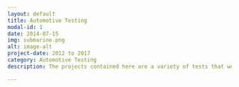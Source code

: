 ```yaml
---
layout: default
title: Automotive Testing
modal-id: 1
date: 2014-07-15
img: submarine.png
alt: image-alt
project-date: 2012 to 2017
category: Automotive Testing
description: The projects contained here are a variety of tests that were performed on various vehicles to find specific data to support classroom theories. Some of the projects include, dynomometer testing, vehicle emission testing, vehicle life dyno testing, suspension setup and design, vehicle loading, braking and acceleration testing, vehicle structural rigidity, general vehicle diagnostics, and many more. 

---
```


